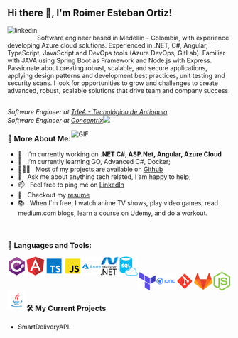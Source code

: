 ## Hi there 👋, I'm Roimer Esteban Ortiz!
<a href='https://www.linkedin.com/in/roimerortizc/'><img align='left' alt="linkedin" src="https://raw.githubusercontent.com/rahul-jha98/rahul-jha98/561d474902b59c7429ec22bb73e225696c27b202/assets/linkedin.svg" height='18px'/></a>
<br/>
Software engineer based in Medellin - Colombia, with experience developing Azure cloud solutions. Experienced in .NET, C#, Angular, TypeScript, JavaScript and DevOps tools (Azure DevOps, GitLab). Familiar with JAVA using Spring Boot as Framework and Node.js with Express.
Passionate about creating robust, scalable, and secure applications, applying design patterns and development best practices, unit testing and security scans.
I look for opportunities to grow and challenges to create advanced, robust, scalable solutions that drive team and company success.
<br/>
<br/>
<p><em>Software Engineer at <a href="https://www.tdea.edu.co/">TdeA - Tecnológico de Antioquia</a>
</br>
Software Engineer at <a href="https://www.concentrix.com/about/">Concentrix</a><img src="https://media.giphy.com/media/WUlplcMpOCEmTGBtBW/giphy.gif" width="30"> 
</em></p>

<img align="right" alt="GIF" src="https://raw.githubusercontent.com/rahul-jha98/rahul-jha98/main/techstack.gif" width="360px"/>
  
### 🧐 More About Me:

- 🔭 &nbsp; I’m currently working on **.NET C#, ASP.Net, Angular,  Azure Cloud**
- 🌱 &nbsp; I’m currently learning GO, Advanced C#, Docker; 
- 👨🏻‍💻 &nbsp; Most of my projects are available on [Github]()
- 💬 &nbsp; Ask me about anything tech related, I am happy to help;
- 📫 &nbsp; Feel free to ping me on [LinkedIn](https://www.linkedin.com/in/roimerortizc/)
- 📝 &nbsp; Checkout my [resume](https://drive.google.com/file/d/1JRMZWBNsZjJUT6pYk8nzSVtRG_AZEctE/view?usp=sharing)
- 📚 &nbsp; When I´m free, I watch anime TV shows, play video games, read medium.com blogs, learn a course on Udemy, and do a workout.

<br>

### 🔨 Languages and Tools:
<a href="https://dotnet.microsoft.com/es-es/" target="_blank"><img align="left" alt="C#" height ="42px" src="https://raw.githubusercontent.com/roixcs/github_readme_icons/main/csharp-original.svg"></a>
<a href="https://angular.dev/" target="_blank"><img align="left" alt="Angular" height ="42px" src="https://raw.githubusercontent.com/roixcs/github_readme_icons/main/angular-icon.svg"></a>
<a href="https://www.typescriptlang.org/" target="_blank"><img align="left" alt="Typescirpt" height ="42px" src="https://raw.githubusercontent.com/roixcs/github_readme_icons/main/typescript.svg"></a>
<a href="https://developer.mozilla.org/en-US/docs/Web/JavaScript" target="_blank"> <img align="left" alt="JavaScript" height ="42px"  src="https://raw.githubusercontent.com/roixcs/github_readme_icons/main/javascript.svg"> </a>
<a href="https://portal.azure.com" target="_blank"> <img src="https://raw.githubusercontent.com/roixcs/github_readme_icons/main/azure.svg" align="left" alt="Azure" height='42px'/> </a>
<a href="https://dotnet.microsoft.com" target="_blank"> <img src="https://raw.githubusercontent.com/roixcs/github_readme_icons/main/dotnet.svg" align="left" alt=".NET" height='42px'/> </a>
<a href="" target="_blank"> <img src="https://raw.githubusercontent.com/roixcs/github_readme_icons/main/sql-database.svg" align="left" alt="SQL" height='42px'/> </a>
<br>
<br/>
<a href="https://developer.hashicorp.com/terraform" target="_blank"> <img src="https://raw.githubusercontent.com/roixcs/github_readme_icons/main/terraform.svg" align="left" alt="Terraform" height='42px'/> </a>
<a href="https://ionicframework.com/" target="_blank"> <img src="https://raw.githubusercontent.com/roixcs/github_readme_icons/main/ionic.svg" align="left" alt="Ionic" height='42px'/> </a>
<a href="https://git-scm.com/" target="_blank"> <img src="https://raw.githubusercontent.com/roixcs/github_readme_icons/main/git-scm.svg" align="left" alt="git" height='42px'/> </a>
<a href="https://gitlab.com" target="_blank"> <img src="https://raw.githubusercontent.com/roixcs/github_readme_icons/main/gitlab.svg" align="left" alt="git" height='42px'/> </a>
<a href="https://nodejs.org" target="_blank"><img align="left" alt="Node.js" height ="42px" src="https://raw.githubusercontent.com/roixcs/github_readme_icons/main/nodejs-icon.svg"></a>
<a href="https://www.java.com" target="_blank"><img align="left" alt="Java" height ="42px" src="https://raw.githubusercontent.com/roixcs/github_readme_icons/main/java.svg"></a>

<br>
<br>

### 🛠️ My Current Projects
- SmartDeliveryAPI.
